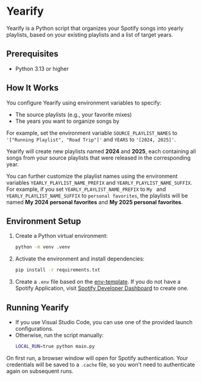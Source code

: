 # Yearify

Yearify is a Python script that organizes your Spotify songs into yearly playlists, based on your existing playlists and a list of target years.

## Prerequisites

- Python 3.13 or higher

## How It Works

You configure Yearify using environment variables to specify:
- The source playlists (e.g., your favorite mixes)
- The years you want to organize songs by

For example, set the environment variable `SOURCE_PLAYLIST_NAMES` to `'["Running Playlist", "Road Trip"]'` and `YEARS` to `'[2024, 2025]'`.

Yearify will create new playlists named **2024** and **2025**, each containing all songs from your source playlists that were released in the corresponding year.

You can further customize the playlist names using the environment variables `YEARLY_PLAYLIST_NAME_PREFIX` and `YEARLY_PLAYLIST_NAME_SUFFIX`. For example, if you set `YEARLY_PLAYLIST_NAME_PREFIX` to `My ` and `YEARLY_PLAYLIST_NAME_SUFFIX` to `personal favorites`, the playlists will be named **My 2024 personal favorites** and **My 2025 personal favorites**.

## Environment Setup

1. Create a Python virtual environment:
   ```bash
   python -m venv .venv
   ```
2. Activate the environment and install dependencies:
   ```bash
   pip install -r requirements.txt
   ```
3. Create a `.env` file based on the [env-template](./env-template). If you do not have a Spotify Application, visit [Spotify Developer Dashboard](https://developer.spotify.com) to create one.

## Running Yearify

- If you use Visual Studio Code, you can use one of the provided launch configurations.
- Otherwise, run the script manually:
  ```bash
  LOCAL_RUN=true python main.py
  ```

On first run, a browser window will open for Spotify authentication. Your credentials will be saved to a `.cache` file, so you won't need to authenticate again on subsequent runs.
